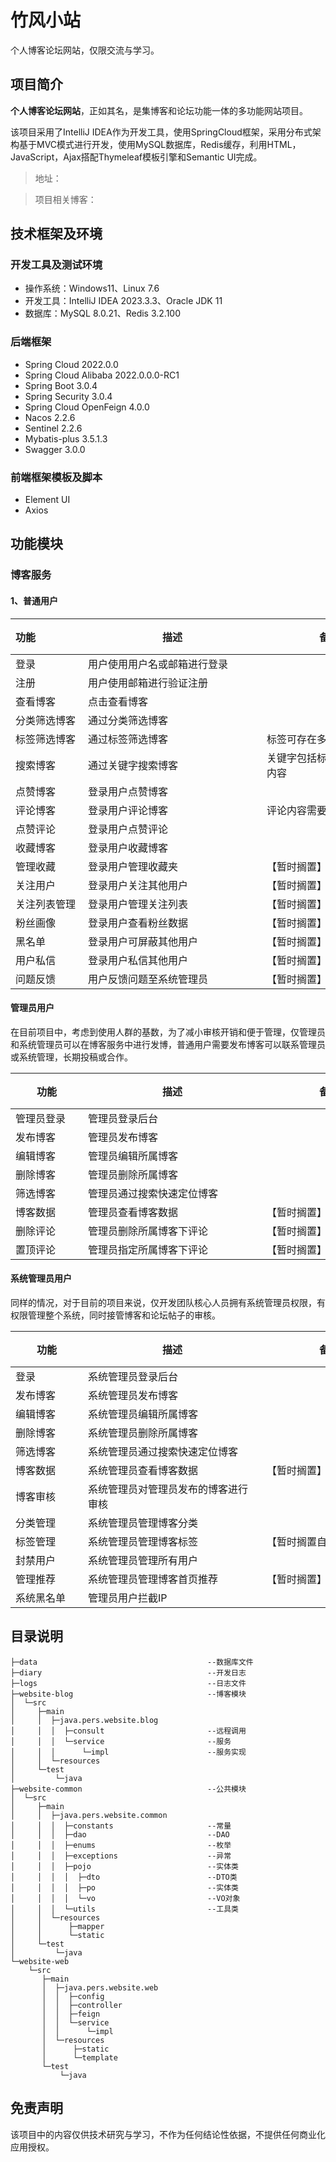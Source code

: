 # 竹风小站

个人博客论坛网站，仅限交流与学习。

## 项目简介

**个人博客论坛网站**，正如其名，是集博客和论坛功能一体的多功能网站项目。

该项目采用了IntelliJ IDEA作为开发工具，使用SpringCloud框架，采用分布式架构基于MVC模式进行开发，使用MySQL数据库，Redis缓存，利用HTML，JavaScript，Ajax搭配Thymeleaf模板引擎和Semantic UI完成。

> 地址：

> 项目相关博客：

## 技术框架及环境
### 开发工具及测试环境
- 操作系统：Windows11、Linux 7.6
- 开发工具：IntelliJ IDEA 2023.3.3、Oracle JDK 11
- 数据库：MySQL 8.0.21、Redis 3.2.100
### 后端框架
- Spring Cloud 2022.0.0
- Spring Cloud Alibaba 2022.0.0.0-RC1
- Spring Boot 3.0.4
- Spring Security 3.0.4
- Spring Cloud OpenFeign 4.0.0
- Nacos 2.2.6
- Sentinel 2.2.6
- Mybatis-plus 3.5.1.3
- Swagger 3.0.0
### 前端框架模板及脚本
- Element UI
- Axios


## 功能模块
### 博客服务

#### 1、普通用户

| <div style="width:100px">功能</div> | <div style="width:270px">描述</div> | <div style="width:200px">备注</div> | <div style="width:10px">状态</div> |
|:----------------------------------|-----------------------------------|-----------------------------------|:--------------------------------:|
| 登录                                | 用户使用用户名或邮箱进行登录                    |                                   |                ❌                 |
| 注册                                | 用户使用邮箱进行验证注册                      |                                   |                ❌                 |
| 查看博客                              | 点击查看博客                            |                                   |                ❌                 |
| 分类筛选博客                            | 通过分类筛选博客                          |                                   |                ❌                 |
| 标签筛选博客                            | 通过标签筛选博客                          | 标签可存在多个                           |                ❌                 |
| 搜索博客                              | 通过关键字搜索博客                         | 关键字包括标题、用户名、内容                    |                ❌                 |
| 点赞博客                              | 登录用户点赞博客                          |                                   |                ❌                 |
| 评论博客                              | 登录用户评论博客                          | 评论内容需要脱敏                          |                ❌                 |
| 点赞评论                              | 登录用户点赞评论                          |                                   |                ❌                 |
| 收藏博客                              | 登录用户收藏博客                          |                                   |                ❌                 |
| 管理收藏                              | 登录用户管理收藏夹                         | 【暂时搁置】                            |                ❌                 |
| 关注用户                              | 登录用户关注其他用户                        | 【暂时搁置】                            |                ❌                 |
| 关注列表管理                            | 登录用户管理关注列表                        | 【暂时搁置】                            |                ❌                 |
| 粉丝画像                              | 登录用户查看粉丝数据                        | 【暂时搁置】                            |                ❌                 |
| 黑名单                               | 登录用户可屏蔽其他用户                       | 【暂时搁置】                            |                ❌                 |
| 用户私信                              | 登录用户私信其他用户                        | 【暂时搁置】                            |                ❌                 |
| 问题反馈                              | 用户反馈问题至系统管理员                      | 【暂时搁置】                            |                ❌                 |

#### 管理员用户
在目前项目中，考虑到使用人群的基数，为了减小审核开销和便于管理，仅管理员和系统管理员可以在博客服务中进行发博，普通用户需要发布博客可以联系管理员或系统管理，长期投稿或合作。

| <div style="width:100px">功能</div> | <div style="width:270px">描述</div> | <div style="width:200px">备注</div> | <div style="width:10px">状态</div> |
|-----------------------------------|-----------------------------------|-----------------------------------|:--------------------------------:|
| 管理员登录                             | 管理员登录后台                           |                                   |                ❌                 |
| 发布博客                              | 管理员发布博客                           |                                   |                ❌                 |
| 编辑博客                              | 管理员编辑所属博客                         |                                   |                ❌                 |
| 删除博客                              | 管理员删除所属博客                         |                                   |                ❌                 |
| 筛选博客                              | 管理员通过搜索快速定位博客                     |                                   |                ❌                 |
| 博客数据                              | 管理员查看博客数据                         | 【暂时搁置】                            |                ❌                 |
| 删除评论                              | 管理员删除所属博客下评论                      | 【暂时搁置】                            |                ❌                 |
| 置顶评论                              | 管理员指定所属博客下评论                      | 【暂时搁置】                            |                ❌                 |

#### 系统管理员用户
同样的情况，对于目前的项目来说，仅开发团队核心人员拥有系统管理员权限，有权限管理整个系统，同时接管博客和论坛帖子的审核。

| <div style="width:100px">功能</div> | <div style="width:270px">描述</div> | <div style="width:200px">备注</div> | <div style="width:10px">状态</div> |
|-----------------------------------|-----------------------------------|-----------------------------------|:--------------------------------:|
| 登录                                | 系统管理员登录后台                         |                                   |                ❌                 |
| 发布博客                              | 系统管理员发布博客                         |                                   |                ❌                 |
| 编辑博客                              | 系统管理员编辑所属博客                       |                                   |                ❌                 |
| 删除博客                              | 系统管理员删除所属博客                       |                                   |                ❌                 |
| 筛选博客                              | 系统管理员通过搜索快速定位博客                   |                                   |                ❌                 |
| 博客数据                              | 系统管理员查看博客数据                       | 【暂时搁置】                            |                ❌                 |
| 博客审核                              | 系统管理员对管理员发布的博客进行审核                |                                   |                ❌                 |
| 分类管理                              | 系统管理员管理博客分类                       |                                   |                ❌                 |
| 标签管理                              | 系统管理员管理博客标签                       | 【暂时搁置自定义】                         |                ❌                 |
| 封禁用户                              | 系统管理员管理所有用户                       |                                   |                ❌                 |
| 管理推荐                              | 系统管理员管理博客首页推荐                     | 【暂时搁置】                            |                ❌                 |
| 系统黑名单                             | 管理员用户拦截IP                         |                                   |                ❌                 |


## 目录说明

```text
├─data                                      --数据库文件
├─diary                                     --开发日志
├─logs                                      --日志文件
├─website-blog                              --博客模块
│  └─src
│     ├─main
│     │  ├─java.pers.website.blog
│     │  │  ├─consult                       --远程调用
│     │  │  └─service                       --服务
│     │  │      └─impl                      --服务实现
│     │  └─resources
│     └─test
│         └─java
├─website-common                            --公共模块
│  └─src
│     ├─main
│     │  ├─java.pers.website.common
│     │  │  ├─constants                     --常量 
│     │  │  ├─dao                           --DAO
│     │  │  ├─enums                         --枚举
│     │  │  ├─exceptions                    --异常
│     │  │  ├─pojo                          --实体类
│     │  │  │  ├─dto                        --DTO类
│     │  │  │  ├─po                         --实体类
│     │  │  │  └─vo                         --VO对象
│     │  │  └─utils                         --工具类
│     │  └─resources
│     │      ├─mapper
│     │      └─static
│     └─test
│         └─java
└─website-web
    └─src
       ├─main
       │  ├─java.pers.website.web
       │  │  ├─config
       │  │  ├─controller
       │  │  ├─feign
       │  │  └─service
       │  │      └─impl
       │  └─resources
       │      ├─static
       │      └─template
       └─test
           └─java

```


## 免责声明
该项目中的内容仅供技术研究与学习，不作为任何结论性依据，不提供任何商业化应用授权。